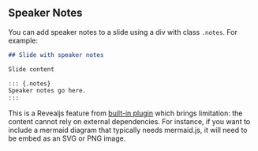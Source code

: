 ## Speaker Notes

You can add speaker notes to a slide using a div with class `.notes`. For example:

```{.markdown example-link="/docs/presentations/revealjs/examples/speaker-notes.qmd"}
## Slide with speaker notes

Slide content

::: {.notes}
Speaker notes go here.
:::
```

This is a Revealjs feature from [built-in plugin](https://revealjs.com/plugins/#built-in-plugins) which brings limitation:  the content cannot rely on external dependencies. For instance, if you want to include a mermaid diagram that typically needs mermaid.js, it will need to be embed as an SVG or PNG image.

